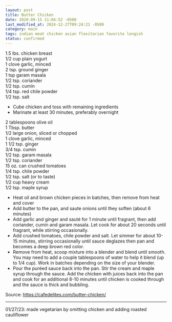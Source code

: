 ```yaml
---
layout: post
title: Butter Chicken
date: 2020-09-15 11:04:52 -0500
last_modified_at: 2024-12-27T09:24:21 -0500
category: main
tags: indian meat chicken asian flexitarian favorite longish
status: confirmed
---
```

1.5 lbs. chicken breast  
1/2 cup plain yogurt  
1 clove garlic, minced  
2 tsp. ground ginger  
1 tsp garam masala  
1/2 tsp. coriander  
1/2 tsp. cumin  
1/4 tsp. red chile powder  
1/2 tsp. salt  

  * Cube chicken and toss with remaining ingredients
  * Marinate at least 30 minutes, preferably overnight

2 tablespoons olive oil  
1 Tbsp. butter  
1/2 large onion, sliced or chopped  
1 clove garlic, minced  
1 1/2 tsp. ginger  
3/4 tsp. cumin  
1/2 tsp. garam masala  
1/2 tsp. coriander  
15 oz. can crushed tomatoes  
1/4 tsp. chile powder  
1/2 tsp. salt (or to taste)  
1/2 cup heavy cream  
1/2 tsp. maple syrup  

* Heat oil and brown chicken pieces in batches, then remove from heat and cover
* Add butter to the pan, and saute onions until they soften (about 6 minutes)
* Add garlic and ginger and sauté for 1 minute until fragrant, then add coriander, cumin and garam masala. Let cook for about 20 seconds until fragrant, while stirring occasionally.
* Add crushed tomatoes, chile powder and salt. Let simmer for about 10-15 minutes, stirring occasionally until sauce deglazes then pan and becomes a deep brown red color.
* Remove from heat, scoop mixture into a blender and blend until smooth. You may need to add a couple tablespoons of water to help it blend (up to 1/4 cup). Work in batches depending on the size of your blender.
* Pour the puréed sauce back into the pan. Stir the cream and maple syrup through the sauce. Add the chicken with juices back into the pan and cook for an additional 8-10 minutes until chicken is cooked through and the sauce is thick and bubbling.

Source: <https://cafedelites.com/butter-chicken/>

---

01/27/23: made vegetarian by omitting chicken and adding roasted cauliflower
